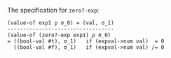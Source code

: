 The specification for `zero?-exp`:

```
(value-of exp1 ρ σ_0) = (val, σ_1)
----------------------------------
(value-of (zero?-exp exp1) ρ σ_0)
= ((bool-val #t), σ_1)   if (expval->num val)  = 0
  ((bool-val #f), σ_1)   if (expval->num val) /= 0
```
